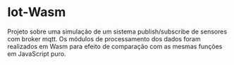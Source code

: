 # Iot-Wasm

Projeto sobre uma simulação de um sistema publish/subscribe de sensores com broker mqtt. Os módulos de processamento dos dados foram realizados em Wasm para efeito de comparação com as mesmas funções em JavaScript puro.

